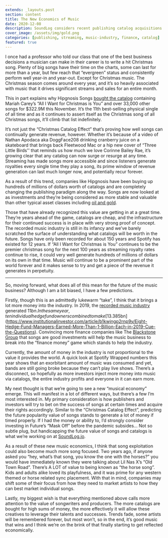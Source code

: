 ```yaml
---
extends: _layouts.post
section: content
title: The New Economics of Music
date: 2020-12-08
description: SoundLog considers recent publishing catalog acquisitions and their implications on the economics of the music industry.
cover_image: /assets/img/gold.png
categories: [publishing, streaming, music-industry, finance, catalog]
featured: true
---
```

I once had a professor who told our class that one of the best business decisions a musician can make in their career is to write a hit Christmas song.  Plenty of big songs have their time on the charts, some can last for more than a year, but few reach that “evergreen” status and consistently perform well year-in and year-out.  Except for Christmas music.  The Christmas season comes around every year, and it’s so heavily associated with music that it drives significant streams and sales for an entire month.

This in part explains why Hipgnosis Songs [bought the catalog](https://www.musicbusinessworldwide.com/hipgnosis-songs-fund-buys-huge-catalog-from-kobalt-in-322-9m-acquisition/) containing Mariah Carey’s “All I Want for Christmas is You” and over 33,000 other songs for $322.9M this November.  It’s the 11th best-selling physical single of all time and as it continues to assert itself as the Christmas song of all Christmas songs, it’ll climb that list indefinitely.

It’s not just the “Christmas Catalog Effect” that’s proving how well songs can continually generate revenue, however. Whether it’s because of a video of Nathan Apodaca aka DoggFace208 drinking cranberry juice on a skateboard that brings back Fleetwood Mac or a hip new cover of “Three Little Birds'' that reminds us how much we love Corinne Bailey Rae, it’s growing clear that any catalog can now surge or resurge at any time.  Streaming has made songs more accessible and since listeners generate royalties every single time they play a song, its prime window of revenue generation can last much longer now, and potentially recur forever.

As a result of this trend, companies like Hipgnosis have been buying up hundreds of millions of dollars worth of catalogs and are completely changing the publishing paradigm along the way. Songs are now looked at as investments and they’re being considered as more stable and valuable than other typical asset classes including [oil and gold](https://www.bbc.com/news/entertainment-arts-54423918).

Those that have already recognized this value are getting in at a great time.  They’re years ahead of the game, catalogs are cheap, and the infrastructure for their continued success is in place with very strong proof of concept. The recorded music industry is still in its infancy and we’ve barely scratched the surface of understanding what catalogs will be worth in the future.  Songs have only been recorded for about 150 years and Spotify has existed for 12 years.  If “All I Want for Christmas is You” continues to be the premier christmas song for the next 100 years as streaming royalty rates continue to rise, it could very well generate hundreds of millions of dollars on its own in that time. Music will continue to be a prominent part of the world forever and it makes sense to try and get a piece of the revenue it generates in perpetuity.

---

So, moving forward, what does all of this mean for the future of the music business? Although I am a bit biased, I have a few predictions.

Firstly, though this is an admittedly lukewarm “take”, I think that it brings a lot more money into the industry.  In 2019, the [recorded music industry](https://www.billboard.com/articles/business/8551881/riaa-music-industry-2019-revenue-streaming-vinyl-digital-physical) generated $11bn. In the same year, ten individual hedge fund owners combined to make [$13.385bn](https://www.institutionalinvestor.com/article/b1kwjngp2rnp9y/Eight-Hedge-Fund-Managers-Earned-More-Than-1-Billion-Each-in-2019-Cue-the-Questions).  Convincing more finance companies like The [Blackstone Group](https://www.musicbusinessworldwide.com/sesac-acquired-investment-giant-blackstone-group/) that songs are good investments will help the music business to break into the “finance money” game which stands to help the industry.  

Currently, the amount of money in the industry is not proportional to the value it provides the world.  A quick look at Spotify Wrapped numbers this year shows that an exorbitant amount of music was consumed and yet, bands are still going broke because they can’t play live shows.  There’s a disconnect, so hopefully as more investors inject more money into music via catalogs, the entire industry profits and everyone in it can earn more.

My next thought is that we’re going to see a new “musical economy” emerge.  This will manifest in a lot of different ways, but there’s a few I’m most interested in.  My primary consideration is how publishers and investors will try to bet on the success of songs at certain times and acquire their rights accordingly.  Similar to the “Christmas Catalog Effect”, predicting the future popularity value of songs stands to generate a lot of money if timed properly.  If I had the money or ability to, I’d strongly consider investing in Future’s “Mask Off” before the pandemic subsides…  Not so subtle plug, but handicapping the future value of songs and catalogs is what we’re working on at [SoundLog.io](http://soundlog.io/).

As a result of these new music economics, I think that song exploitation could also become much more song focused.  Two years ago, if anyone asked you “hey, what’s that song, you know the one with the horses?” you would have immediately known they were talking about Lil Nas X’s “Old Town Road”.  There’s A LOT of value to being known as “the horse song”.  Kids and adults alike loved its playfulness, and it was prime for any western themed or horse related sync placement.  With that in mind, companies may shift some of their focus from how they need to market artists to how they can best market individual songs.

Lastly, my biggest wish is that everything mentioned above calls more attention to the value of songwriters and producers.  The more catalogs are bought for high sums of money, the more effectively it will allow these creatives to leverage their talents and successes. Trends fade, some artists will be remembered forever, but most won’t, so in the end, it’s good music that wins and I think we’re on the brink of that finally starting to get reflected economically.